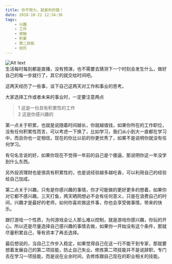 ```yaml
---
title: 你不努力，就是你的错！
date: 2018-10-22 12:34:36
tags:
	- 兴趣
	- 工作
	- 感触
	- 积累
	- 第二技能
	- 经历
--- 
```

![Alt text](/images/work_summary.jpg)  
生活每时每刻都是直播，没有预演，也不需要去猜测下一个时刻会发生什么，做好自己的每一步就行了，其它的就交给时间吧。

这两天经历了一些事，谈下自己这两天对工作和事业的思考。

大家选择工作或者未来的事业时，一定要注意两点

>1 这是一份具有积累性的工作  
>2 这是你感兴趣的

第一点关于积累，也就是说随着时间越长，你就越值钱，如果你所在的工作职位，没有任何积累性而言，可以考虑一下换了，比如学习，我们从小到大一直都在学习中，而且你也一定相信，现在的你比以前的你更优秀了，如果不是说明你就没有任何学习。

有句名言说的好，如果你现在不觉得一年前的自己是个傻逼，那说明你这一年没学到什么东西。

另外投资理财也是很具有积累性的，也是说经验越多越吃香，可以利用自己的经验给自己加成。

第二点关于兴趣，只有是你感兴趣的事情，你才可能做的更好更多的想着，如果你对它都不感兴趣，三天打鱼，两天晒网想必不会有任何意义，只是在浪费自己的时间，兴趣才是最好的老师，如何你喜欢做这件事，你也会享受做事情，带来的快乐。

跟打游戏一个性质，为何游戏会让人那么难以控制，就是游戏你感兴趣，你玩的开心。所以还是尽量选择自己感兴趣的事情去做，如果你一开始没有这个条件，那就尽量积累自己，等有资本了再去选择。

最后想说的，当自己工作步入稳定，如果觉得自己在这一行不能干到专家，那就要想着发展自己的第二项技能，防止自己失业。修炼第二项技能并不是说辞职，专门去在学习一项技能，而是说在业余时间，去修炼跟自己现在的职业相关的技能。
